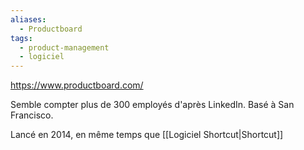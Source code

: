 ```yaml
---
aliases:
  - Productboard
tags:
  - product-management
  - logiciel
---
```

https://www.productboard.com/

Semble compter plus de 300 employés d'après LinkedIn.
Basé à San Francisco.

Lancé en 2014, en même temps que [[Logiciel Shortcut|Shortcut]]
